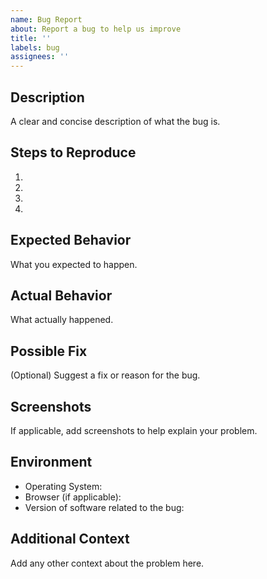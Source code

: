 ```yaml
---
name: Bug Report
about: Report a bug to help us improve
title: ''
labels: bug
assignees: ''
---
```


## Description

A clear and concise description of what the bug is.

## Steps to Reproduce

1. 
2. 
3. 
4. 

## Expected Behavior

What you expected to happen.

## Actual Behavior

What actually happened.

## Possible Fix

(Optional) Suggest a fix or reason for the bug.

## Screenshots

If applicable, add screenshots to help explain your problem.

## Environment

- Operating System:
- Browser (if applicable):
- Version of software related to the bug:

## Additional Context

Add any other context about the problem here.
